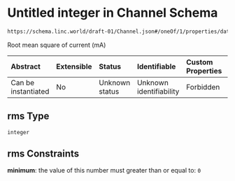 # Untitled integer in Channel Schema

```txt
https://schema.linc.world/draft-01/Channel.json#/oneOf/1/properties/data/properties/current/properties/rms
```

Root mean square of current (mA)

| Abstract            | Extensible | Status         | Identifiable            | Custom Properties | Additional Properties | Access Restrictions | Defined In                                           |
| :------------------ | :--------- | :------------- | :---------------------- | :---------------- | :-------------------- | :------------------ | :--------------------------------------------------- |
| Can be instantiated | No         | Unknown status | Unknown identifiability | Forbidden         | Allowed               | none                | [Channel.json*](Channel.json "open original schema") |

## rms Type

`integer`

## rms Constraints

**minimum**: the value of this number must greater than or equal to: `0`
